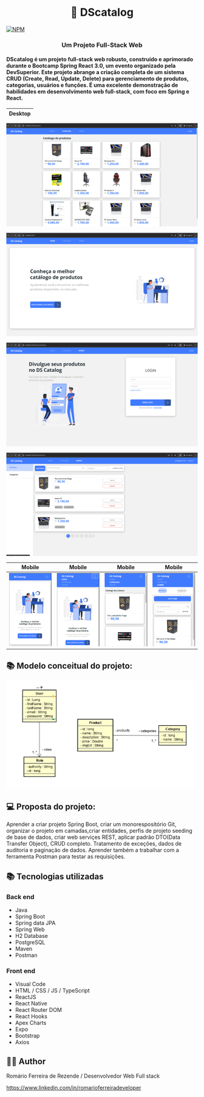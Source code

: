 <H1 align="center">🚀 DScatalog</h1>

[![NPM](https://img.shields.io/npm/l/react)](https://github.com/Romariorfr/dscatalog-devsuperior-aula/blob/master/LICENSE) 

<H3 align="center">Um Projeto Full-Stack Web</H3>

<H4>DScatalog é um projeto full-stack web robusto, construído e aprimorado durante o Bootcamp Spring React 3.0, um evento organizado pela DevSuperior.
Este projeto abrange a criação completa de um sistema CRUD (Create, Read, Update, Delete) para gerenciamento de produtos, categorias, usuários e funções.
É uma excelente demonstração de habilidades em desenvolvimento web full-stack, com foco em Spring e React.</H4>


 Desktop                   |        
:-------------------------:|
![](https://github.com/Romariorfr/img-app/blob/master/dscatalog/Screenshot%20from%202024-02-18%2022-36-08.png?raw=true)

![](https://github.com/Romariorfr/img-app/blob/master/dscatalog/Screenshot%20from%202024-02-18%2022-36-28.png?raw=true)

![](https://github.com/Romariorfr/img-app/blob/master/dscatalog/Screenshot%20from%202024-02-18%2022-36-39.png?raw=true)

![](https://github.com/Romariorfr/img-app/blob/master/dscatalog/Screenshot%20from%202024-02-18%2022-37-16.png?raw=true)

|        Mobile         |       Mobile          |       Mobile          |       Mobile  
|:-------------------------:|:-------------------------:|:-------------------------:|:-------------------------:
![](https://github.com/Romariorfr/img-app/blob/master/dscatalog/Screenshot%20from%202024-02-18%2022-38-36.png?raw=true)|![](https://github.com/Romariorfr/img-app/blob/master/dscatalog/Screenshot%20from%202024-02-18%2022-38-45.png?raw=true)|![](https://github.com/Romariorfr/img-app/blob/master/dscatalog/Screenshot%20from%202024-02-18%2022-38-53.png?raw=true)|![](https://github.com/Romariorfr/img-app/blob/master/dscatalog/Screenshot%20from%202024-02-18%2022-39-04.png?raw=true)


## 📚 Modelo conceitual do projeto:

![Web 1](https://github.com/Romariorfr/dscatalog-devsuperior-aula/blob/master/backend/assets/modeloConceitual.jpg)


## 💻 Proposta do projeto:

Aprender a criar projeto Spring Boot, criar um monorespositório Git, organizar o projeto em camadas,criar entidades, perfis de projeto
seeding de base de dados, criar web serviçes REST, aplicar padrão DTO(Data Transfer Object), CRUD completo. Tratamento de exceções,
dados de auditoria e paginação de dados. Aprender também a trabalhar com a ferramenta Postman para testar as requisições.

## :books: Tecnologias utilizadas

### Back end
- Java
- Spring Boot
- Spring data JPA
- Spring Web
- H2 Database
- PostgreSQL
- Maven
- Postman

### Front end
- Visual Code
- HTML / CSS / JS / TypeScript
- ReactJS
- React Native
- React Router DOM
- React Hooks 
- Apex Charts
- Expo
- Bootstrap
- Axios

## :astronaut: Author 

Romário Ferreira de Rezende / Desenvolvedor Web Full stack

https://www.linkedin.com/in/romarioferreiradeveloper

